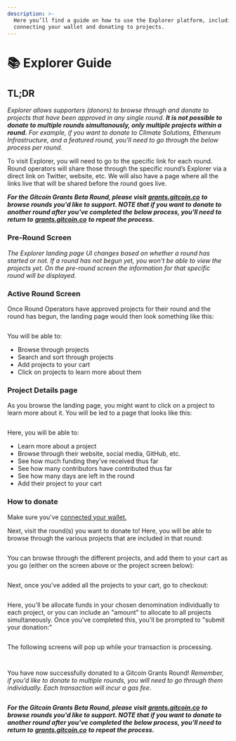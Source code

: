 ```yaml
---
description: >-
  Here you’ll find a guide on how to use the Explorer platform, including
  connecting your wallet and donating to projects.
---
```


# 📚 Explorer Guide

## TL;DR

_Explorer allows supporters (donors) to browse through and donate to projects that have been approved in any single round. **It is not possible to donate to multiple rounds simultanously, only multiple projects within a round.** For example, if you want to donate to Climate Solutions, Ethereum Infrastructure, and a featured round, you'll need to go through the below process per round._&#x20;

To visit Explorer, you will need to go to the specific link for each round. Round operators will share those through the specific round’s Explorer via a direct link on Twitter, website, etc. We will also have a page where all the links live that will be shared before the round goes live.

_**For the Gitcoin Grants Beta Round, please visit**_ [_**grants.gitcoin.co**_](https://grants.gitcoin.co/) _**to browse rounds you'd like to support. NOTE that if you want to donate to another round after you've completed the below process, you'll need to return to**_ [_**grants.gitcoin.co**_](https://grants.gitcoin.co/) _**to repeat the process.**_

### Pre-Round Screen

_The Explorer landing page UI changes based on whether a round has started or not. If a round has not begun yet, you won't be able to view the projects yet. On the pre-round screen the information for that specific round will be displayed._

### Active Round Screen

Once Round Operators have approved projects for their round and the round has begun, the landing page would then look something like this:

<figure><img src="../../.gitbook/assets/Screenshot 2023-04-17 at 11.41.49.png" alt=""><figcaption></figcaption></figure>

You will be able to:

* Browse through projects
* Search and sort through projects
* Add projects to your cart
* Click on projects to learn more about them

### Project Details page

As you browse the landing page, you might want to click on a project to learn more about it. You will be led to a page that looks like this:

<figure><img src="../../.gitbook/assets/Screenshot 2023-04-17 at 11.42.20.png" alt=""><figcaption></figcaption></figure>

Here, you will be able to:

* Learn more about a project
* Browse through their website, social media, GitHub, etc.
* See how much funding they’ve received thus far
* See how many contributors have contributed thus far
* See how many days are left in the round
* Add their project to your cart

### How to donate

Make sure you've [connected your wallet.](how-to-connect-your-wallet.md)&#x20;

Next, visit the round(s) you want to donate to! Here, you will be able to browse through the various projects that are included in that round:

<figure><img src="../../.gitbook/assets/Screenshot 2023-04-17 at 11.42.00.png" alt=""><figcaption></figcaption></figure>

You can browse through the different projects, and add them to your cart as you go (either on the screen above or the project screen below):

<figure><img src="../../.gitbook/assets/Screenshot 2023-04-17 at 11.42.20 (2).png" alt=""><figcaption></figcaption></figure>

Next, once you've added all the projects to your cart, go to checkout:

<figure><img src="../../.gitbook/assets/Screenshot 2023-04-17 at 11.43.09.png" alt=""><figcaption></figcaption></figure>

Here, you'll be allocate funds in your chosen denomination individually to each project, or you can include an "amount" to allocate to all projects simultaneously. Once you've completed this, you'll be prompted to "submit your donation:"

<figure><img src="../../.gitbook/assets/Screenshot 2023-04-17 at 11.43.24.png" alt=""><figcaption></figcaption></figure>

The following screens will pop up while your transaction is processing.

<figure><img src="../../.gitbook/assets/Screenshot 2023-04-17 at 11.43.59.png" alt=""><figcaption></figcaption></figure>

<figure><img src="../../.gitbook/assets/Screenshot 2023-04-17 at 11.44.06.png" alt=""><figcaption></figcaption></figure>

You have now successfully donated to a Gitcoin Grants Round! _Remember, if you'd like to donate to multiple rounds, you will need to go through them individually. Each transaction will incur a gas fee_.

<figure><img src="../../.gitbook/assets/Screenshot 2023-04-17 at 11.44.16.png" alt=""><figcaption></figcaption></figure>

_**For the Gitcoin Grants Beta Round, please visit**_ [_**grants.gitcoin.co**_](https://grants.gitcoin.co/) _**to browse rounds you'd like to support. NOTE that if you want to donate to another round after you've completed the below process, you'll need to return to**_ [_**grants.gitcoin.co**_](https://grants.gitcoin.co/) _**to repeat the process.**_
